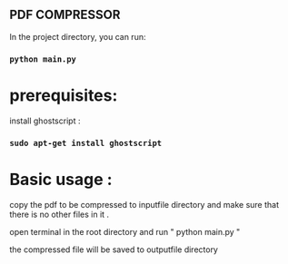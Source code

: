 ## PDF COMPRESSOR

In the project directory, you can run:

### `python main.py`


# prerequisites:


install ghostscript :

### `sudo apt-get install ghostscript`


# Basic usage :

copy the pdf to be compressed to inputfile directory and make sure that there is no other files in it .

open terminal in the root directory and run " python main.py "

the compressed file will be saved to outputfile directory